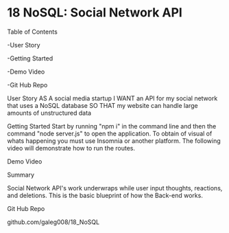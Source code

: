 # 18 NoSQL: Social Network API

Table of Contents

-User Story

-Getting Started

-Demo Video

-Git Hub Repo


User Story
AS A social media startup
I WANT an API for my social network that uses a NoSQL database
SO THAT my website can handle large amounts of unstructured data


Getting Started
Start by running "npm i" in the command line and then the command "node server.js" to open the application. To obtain of visual of whats happening 
you must use Insomnia or another platform. The following video will demonstrate how to run the routes.


Demo Video

Summary

Social Network API's work underwraps while user input thoughts, reactions, and deletions. This is the basic blueprint of how the Back-end works.

Git Hub Repo

github.com/galeg008/18_NoSQL
